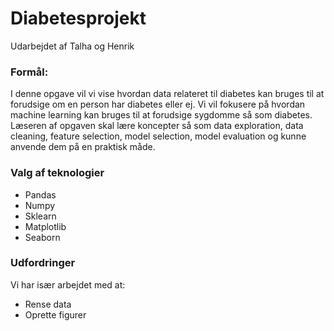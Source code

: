 # Diabetesprojekt

Udarbejdet af Talha og Henrik

### Formål:
I denne opgave vil vi vise hvordan data relateret til diabetes kan bruges til at forudsige om en person har diabetes eller ej. Vi vil   fokusere på hvordan machine learning kan bruges til at forudsige sygdomme så som diabetes. Læseren af opgaven skal lære koncepter så som data exploration, data cleaning, feature selection, model selection, model evaluation og kunne anvende dem på en praktisk måde. 

### Valg af teknologier
- Pandas
- Numpy
- Sklearn
- Matplotlib
- Seaborn
 
### Udfordringer
Vi har især arbejdet med at:
- Rense data
- Oprette figurer
